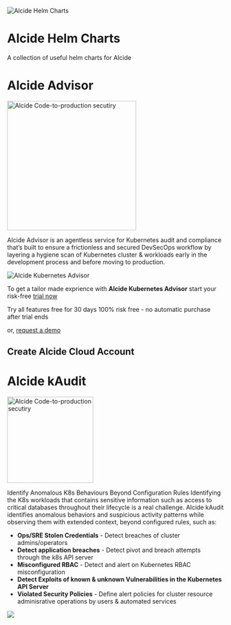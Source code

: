 ![Alcide Helm Charts](https://codelab.alcide.io/images/star-demo.png)

# Alcide Helm Charts
A collection of useful helm charts for Alcide


# Alcide Advisor

<img src="https://codelab.alcide.io/images/card-frontpage/frontpage-alcide-advisor.png" alt="Alcide Code-to-production secutiry" width="300"/>

Alcide Advisor is an agentless service for Kubernetes audit and compliance that’s built to ensure a frictionless and secured DevSecOps workflow by layering a hygiene scan of Kubernetes cluster & workloads early in the development process and before moving to production.

![Alcide Kubernetes Advisor](https://d2908q01vomqb2.cloudfront.net/77de68daecd823babbb58edb1c8e14d7106e83bb/2019/06/19/Alcide-Advisor-Amazon-EKS-1.png "Alcide Kubernetes Advisor")

To get a tailor made exprience with **Alcide Kubernetes Advisor** start your risk-free [trial now](https://www.alcide.io/advisor-free-trial/)

Try all features free for 30 days
100% risk free - no automatic purchase after trial ends

or, [request a demo](https://get.alcide.io/request-demo)

## Create Alcide Cloud Account

# Alcide kAudit

<img src="https://www.alcide.io/wp-content/themes/alcide/images/kaudit/ALCID%20KAUDIT@2x.png" alt="Alcide Code-to-production secutiry" width="200"/>

Identify Anomalous K8s Behaviours 
Beyond Configuration Rules
Identifying the K8s workloads that contains sensitive information such as access to critical databases throughout their lifecycle is a real challenge.
Alcide kAudit identifies anomalous behaviors and suspicious activity patterns while observing them with extended context, beyond configured rules, such as:


* **Ops/SRE Stolen Credentials** - Detect breaches of cluster admins/operators
* **Detect application breaches** - Detect pivot and breach attempts through the k8s API server
* **Misconfigured RBAC** - Detect and alert on Kubernetes RBAC misconfiguration
* **Detect Exploits of known & unknown Vulnerabilities in the Kubernetes API Server**
* **Violated Security Policies** - Define alert policies for cluster resource adminisrative operations by users & automated services


![](https://www.alcide.io/wp-content/uploads/2020/01/cta-kaudit-screen-desktop.png)


